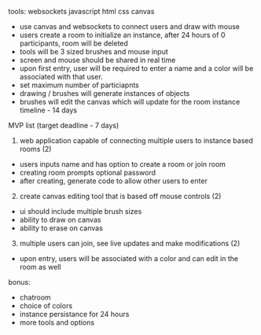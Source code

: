 tools: 
websockets
javascript
html css canvas




- use canvas and websockets to connect users and draw with mouse
- users create a room to initialize an instance, after 24 hours of 0 participants, room will be deleted
- tools will be 3 sized brushes and mouse input
- screen and mouse should be shared in real time
- upon first entry, user will be required to enter a name and a color will be associated with that user. 
- set maximum number of particiapnts
- drawing / brushes will generate instances of objects 
- brushes will edit the canvas which will update for the room instance
timeline - 14 days

MVP list (target deadline - 7 days)
1. web application capable of connecting multiple users to instance based rooms (2)
  - users inputs name and has option to create a room or join room
  - creating room prompts optional password 
  - after creating, generate code to allow other users to enter
2. create canvas editing tool that is based off mouse controls (2)
  - ui should include multiple brush sizes
  - ability to draw on canvas
  - ability to erase on canvas
3. multiple users can join, see live updates and make modifications (2)
  - upon entry, users will be associated with a color and can edit in the room as well


bonus:
- chatroom
- choice of colors
- instance persistance for 24 hours
- more tools and options
